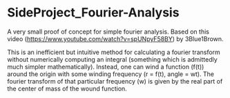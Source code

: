 # SideProject_Fourier-Analysis
A very small proof of concept for simple fourier analysis. Based on this video (https://www.youtube.com/watch?v=spUNpyF58BY) by 3Blue1Brown.

This is an inefficient but intuitive method for calculating a fourier transform without numerically computing an integral (something which is admittedly much simpler mathematically). Instead, one can wind a function (f(t)) around the origin with some winding frequency (r = f(t), angle = wt). The fourier transform of that particular frequency (w) is given by the real part of the center of mass of the wound function.
